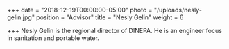 +++
date = "2018-12-19T00:00:00-05:00"
photo = "/uploads/nesly-gelin.jpg"
position = "Advisor"
title = "Nesly Gelin"
weight = 6

+++
Nesly Gelin is the regional director of DINEPA. He is an engineer focus in sanitation and portable water.